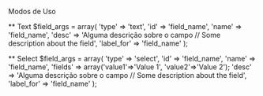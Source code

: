 Modos de Uso


** Text
$field_args = array(
	'type'      => 'text',
	'id'        => 'field_name',
	'name'      => 'field_name',
	'desc'      => 'Alguma descrição sobre o campo // Some description about the field',
	'label_for' => 'field_name'
);


** Select
$field_args = array(
	'type'      => 'select',
	'id'        => 'field_name',
	'name'      => 'field_name',
	'fields'    => array('value1'=>'Value 1', 'value2'=>'Value 2');
	'desc'      => 'Alguma descrição sobre o campo // Some description about the field',
	'label_for' => 'field_name'
);